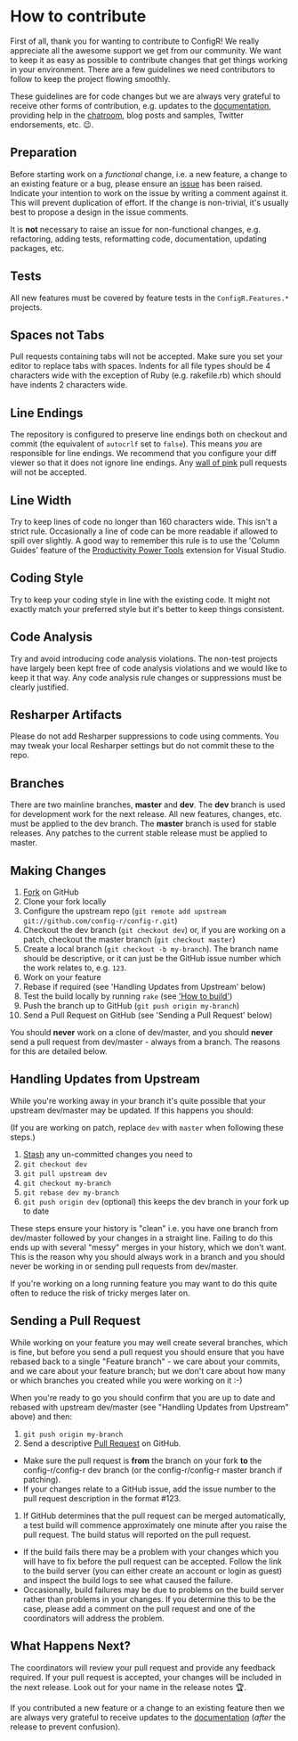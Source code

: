 # How to contribute

First of all, thank you for wanting to contribute to ConfigR! We really appreciate all the awesome support we get from our community. We want to keep it as easy as possible to contribute changes that get things working in your environment. There are a few guidelines we need contributors to follow to keep the project flowing smoothly.

These guidelines are for code changes but we are always very grateful to receive other forms of contribution, e.g. updates to the [documentation](https://github.com/config-r/config-r/wiki), providing help in the [chatroom](https://jabbr.net/#/rooms/configr), blog posts and samples, Twitter endorsements, etc. :wink:. 

## Preparation

Before starting work on a *functional* change, i.e. a new feature, a change to an existing feature or a bug, please ensure an [issue](https://github.com/config-r/config-r/issues/) has been raised. Indicate your intention to work on the issue by writing a comment against it. This will prevent duplication of effort. If the change is non-trivial, it's usually best to propose a design in the issue comments.

It is **not** necessary to raise an issue for non-functional changes, e.g. refactoring, adding tests, reformatting code, documentation, updating packages, etc.

## Tests

All new features must be covered by feature tests in the `ConfigR.Features.*` projects.

## Spaces not Tabs

Pull requests containing tabs will not be accepted. Make sure you set your editor to replace tabs with spaces. Indents for all file types should be 4 characters wide with the exception of Ruby (e.g. rakefile.rb) which should have indents 2 characters wide.

## Line Endings

The repository is configured to preserve line endings both on checkout and commit (the equivalent of `autocrlf` set to `false`). This means *you* are responsible for line endings. We recommend that you configure your diff viewer so that it does not ignore line endings. Any [wall of pink](http://www.hanselman.com/blog/YoureJustAnotherCarriageReturnLineFeedInTheWall.aspx) pull requests will not be accepted.

## Line Width

Try to keep lines of code no longer than 160 characters wide. This isn't a strict rule. Occasionally a line of code can be more readable if allowed to spill over slightly. A good way to remember this rule is to use the 'Column Guides' feature of the [Productivity Power Tools](http://visualstudiogallery.msdn.microsoft.com/3a96a4dc-ba9c-4589-92c5-640e07332afd) extension for Visual Studio.

## Coding Style

Try to keep your coding style in line with the existing code. It might not exactly match your preferred style but it's better to keep things consistent.

## Code Analysis

Try and avoid introducing code analysis violations. The non-test projects have largely been kept free of code analysis violations and we would like to keep it that way. Any code analysis rule changes or suppressions must be clearly justified.

## Resharper Artifacts

Please do not add Resharper suppressions to code using comments. You may tweak your local Resharper settings but do not commit these to the repo.

## Branches

There are two mainline branches, **master** and **dev**. The **dev** branch is used for development work for the next release. All new features, changes, etc. must be applied to the dev branch. The **master** branch is used for stable releases. Any patches to the current stable release must be applied to master.

## Making Changes

1. [Fork](http://help.github.com/forking/) on GitHub
1. Clone your fork locally
1. Configure the upstream repo (`git remote add upstream git://github.com/config-r/config-r.git`)
1. Checkout the dev branch (`git checkout dev`) or, if you are working on a patch, checkout the master branch (`git checkout master`)  
1. Create a local branch (`git checkout -b my-branch`). The branch name should be descriptive, or it can just be the GitHub issue number which the work relates to, e.g. `123`.
1. Work on your feature
1. Rebase if required (see 'Handling Updates from Upstream' below)
1. Test the build locally by running `rake` (see ['How to build'](https://github.com/config-r/config-r/blob/master/how_to_build.md/))
1. Push the branch up to GitHub (`git push origin my-branch`)
1. Send a Pull Request on GitHub (see 'Sending a Pull Request' below)

You should **never** work on a clone of dev/master, and you should **never** send a pull request from dev/master - always from a branch. The reasons for this are detailed below.

## Handling Updates from Upstream

While you're working away in your branch it's quite possible that your upstream dev/master may be updated. If this happens you should:

(If you are working on patch, replace `dev` with `master` when following these steps.)

1. [Stash](http://progit.org/book/ch6-3.html) any un-committed changes you need to
1. `git checkout dev`
1. `git pull upstream dev`
1. `git checkout my-branch`
1. `git rebase dev my-branch`
1. `git push origin dev` (optional) this keeps the dev branch in your fork up to date

These steps ensure your history is "clean" i.e. you have one branch from dev/master followed by your changes in a straight line. Failing to do this ends up with several "messy" merges in your history, which we don't want. This is the reason why you should always work in a branch and you should never be working in or sending pull requests from dev/master.

If you're working on a long running feature you may want to do this quite often to reduce the risk of tricky merges later on.

## Sending a Pull Request

While working on your feature you may well create several branches, which is fine, but before you send a pull request you should ensure that you have rebased back to a single "Feature branch" - we care about your commits, and we care about your feature branch; but we don't care about how many or which branches you created while you were working on it :-)

When you're ready to go you should confirm that you are up to date and rebased with upstream dev/master (see "Handling Updates from Upstream" above) and then:

1. `git push origin my-branch`
1. Send a descriptive [Pull Request](http://help.github.com/pull-requests/) on GitHub.
  * Make sure the pull request is **from** the branch on your fork **to** the config-r/config-r dev branch (or the config-r/config-r master branch if patching).
  * If your changes relate to a GitHub issue, add the issue number to the pull request description in the format #123.
1. If GitHub determines that the pull request can be merged automatically, a test build will commence approximately one minute after you raise the pull request. The build status will reported on the pull request.
  * If the build fails there may be a problem with your changes which you will have to fix before the pull request can be accepted. Follow the link to the build server (you can either create an account or login as guest) and inspect the build logs to see what caused the failure.
  * Occasionally, build failures may be due to problems on the build server rather than problems in your changes. If you determine this to be the case, please add a comment on the pull request and one of the coordinators will address the problem.

## What Happens Next?

The coordinators will review your pull request and provide any feedback required. If your pull request is accepted, your changes will be included in the next release. Look out for your name in the release notes :trophy:.

If you contributed a new feature or a change to an existing feature then we are always very grateful to receive updates to the [documentation](https://github.com/config-r/config-r/wiki) (*after* the release to prevent confusion).
